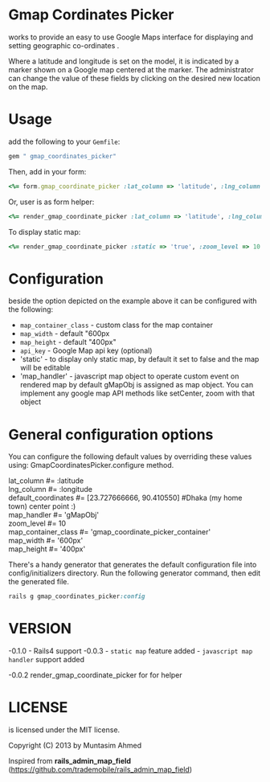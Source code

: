 Gmap Cordinates Picker
=====================

works to provide an easy to use Google Maps interface for displaying and setting geographic co-ordinates .

Where a latitude and longitude is set on the model, it is indicated by a marker shown on a Google map centered at the marker. The administrator can change the value of these fields by clicking on the desired new location on the map.

Usage
=====

add the following to your `Gemfile`:

```ruby
gem " gmap_coordinates_picker"
```

Then, add in your form:

```ruby
<%= form.gmap_coordinate_picker :lat_column => 'latitude', :lng_column => 'longitude' , :zoom_level => 10, :default_coordinates => [lat,lng]  %>
```

Or, user is as form helper:

```ruby
<%= render_gmap_coordinate_picker :lat_column => 'latitude', :lng_column => 'longitude' , :zoom_level => 10, :default_coordinates => [lat,lng]  %>
```
To display static map:

```ruby
<%= render_gmap_coordinate_picker :static => 'true', :zoom_level => 10 , :default_coordinates => [lat,lng]  %>
```


Configuration
=============

beside the option depicted on the example above it can be configured with the following:

- `map_container_class` - custom class for the map container
- `map_width` - default "600px
- `map_height` - default "400px"
- `api_key` - Google Map api key (optional)
- 'static'  - to display only static map, by default it set to false and the map will be editable
- 'map_handler' - javascript map object to operate custom event on rendered map by default gMapObj is assigned as map object. You can implement any google map API methods like setCenter, zoom with that object

General configuration options
=============================

You can configure the following default values by overriding these values using:
GmapCoordinatesPicker.configure method.

  lat_column #= :latitude                                                                       
  lng_column #= :longitude                                                                      
  default_coordinates #= [23.727666666, 90.410550] #Dhaka (my home town) center point :)        
  map_handler #= 'gMapObj'                                                                      
  zoom_level #= 10                                                                              
  map_container_class #= 'gmap_coordinate_picker_container'                                     
  map_width #= '600px'                                                                          
  map_height #= '400px'                                                                         

There's a handy generator that generates the default configuration file into config/initializers directory.
Run the following generator command, then edit the generated file.

```ruby
rails g gmap_coordinates_picker:config
```

VERSION
=======
-0.1.0
    -  Rails4 support
-0.0.3
    - `static map` feature added
    -  `javascript map handler` support added

-0.0.2
    render_gmap_coordinate_picker for for helper

LICENSE
=======
is licensed under the MIT license.

Copyright (C) 2013 by Muntasim Ahmed


Inspired from **rails_admin_map_field** (https://github.com/trademobile/rails_admin_map_field)


